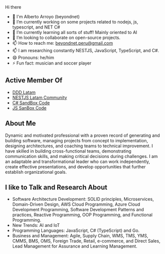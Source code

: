 Hi there

- 👋 I'm Alberto Arroyo (beyondnet)
- 🔭 I’m currently working on some projects related to nodejs, js, typescript, and NET C#
- 🌱 I’m currently learning all sorts of stuff! Mainly oriented to AI
- 👯 I’m looking to collaborate on open-source projects.
- 📫 How to reach me: beyondnet.peru@gmail.com
- 📫 I am researching constantly NESTJS, JavaScript, TypeScript, and C#.
- 😄 Pronouns: he/him
- ⚡ Fun fact: musician and soccer player

## Active Member Of

- [DDD Latam](https://github.com/ddddevlib)
- [NESTJS Latam Community](https://github.com/nestjslatam)
- [C# SandBox Code](https://github.com/csdevlib)
- [JS SanBox Code](https://github.com/jsdevlib)

## About Me

Dynamic and motivated professional with a proven record of generating and building software, managing projects from concept to implementation, designing architectures, and coaching teams to technical improvement. I have skilled in building cross-functional teams, demonstrating communication skills, and making critical decisions during challenges. I am an adaptable and transformational leader who can work independently, create effective presentations, and develop opportunities that further establish organizational goals.

## I like to Talk and Research About

- Software Architecture Development: SOLID principles, Microservices, Domain-Driven Design, AWS Cloud Programming, Azure Cloud Development Programming, Software Development Patterns and practices, Reactive Programming, OOP Programming, and Functional Programming.
- New Trends: AI and IoT
- Programming Languages: JavaScript, C# (TypeScript) and Go.
- Business and Management: Agile, Supply Chain, WMS, TMS, YMS, CMMS, BMS, OMS, Foreign Trade, Retail, e-commerce, and Direct Sales, Lead Management for Assurance and Learning Management.
